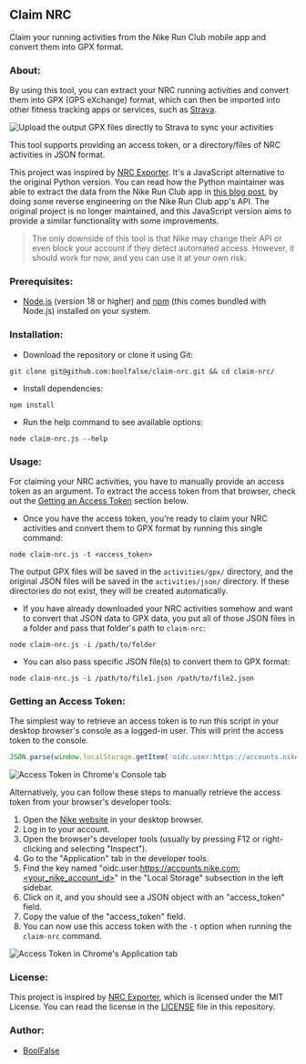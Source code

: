 
## Claim NRC

Claim your running activities from the Nike Run Club mobile app and convert them into GPX format.


### About:

By using this tool, you can extract your NRC running activities and convert them into GPX (GPS eXchange) format, which can then be imported into other fitness tracking apps or services, such as [Strava](https://www.strava.com/upload/select).

![Upload the output GPX files directly to Strava to sync your activities](https://i.imgur.com/nks8TpK.png)

This tool supports providing an access token, or a directory/files of NRC activities in JSON format.

This project was inspired by [NRC Exporter](https://github.com/yasoob/nrc-exporter). It's a JavaScript alternative to the original Python version. You can read how the Python maintainer was able to extract the data from the Nike Run Club app in [this blog post](https://yasoob.me/posts/reverse-engineering-nike-run-club-using-frida-android/), by doing some reverse engineering on the Nike Run Club app's API.
The original project is no longer maintained, and this JavaScript version aims to provide a similar functionality with some improvements.

> The only downside of this tool is that Nike may change their API or even block your account if they detect automated access. However, it should work for now, and you can use it at your own risk.


### Prerequisites:

- [Node.js](https://nodejs.org/en/download) (version 18 or higher) and [npm](https://docs.npmjs.com/getting-started/) (this comes bundled with Node.js) installed on your system.


### Installation:

- Download the repository or clone it using Git:
```shell
git clone git@github.com:boolfalse/claim-nrc.git && cd claim-nrc/
```

- Install dependencies:
```shell
npm install
```

- Run the help command to see available options:
```
node claim-nrc.js --help
```


### Usage:

For claiming your NRC activities, you have to manually provide an access token as an argument. To extract the access token from that browser, check out the [Getting an Access Token](#getting-an-access-token) section below.

- Once you have the access token, you're ready to claim your NRC activities and convert them to GPX format by running this single command:
```
node claim-nrc.js -t <access_token>
```

The output GPX files will be saved in the `activities/gpx/` directory, and the original JSON files will be saved in the `activities/json/` directory. If these directories do not exist, they will be created automatically.

- If you have already downloaded your NRC activities somehow and want to convert that JSON data to GPX data, you put all of those JSON files in a folder and pass that folder's path to `claim-nrc`:
```shell
node claim-nrc.js -i /path/to/folder
```

- You can also pass specific JSON file(s) to convert them to GPX format:
```shell
node claim-nrc.js -i /path/to/file1.json /path/to/file2.json
```


### Getting an Access Token:

The simplest way to retrieve an access token is to run this script in your desktop browser's console as a logged-in user. This will print the access token to the console.
```javascript
JSON.parse(window.localStorage.getItem('oidc.user:https://accounts.nike.com:4fd2d5e7db76e0f85a6bb56721bd51df')).access_token
```

![Access Token in Chrome's Console tab](https://i.imgur.com/0zy5gCw.png)

Alternatively, you can follow these steps to manually retrieve the access token from your browser's developer tools:

1. Open the [Nike website](https://www.nike.com/nrc-app) in your desktop browser.
2. Log in to your account.
3. Open the browser's developer tools (usually by pressing F12 or right-clicking and selecting "Inspect").
4. Go to the "Application" tab in the developer tools.
5. Find the key named "oidc.user:https://accounts.nike.com:<your_nike_account_id>" in the "Local Storage" subsection in the left sidebar.
6. Click on it, and you should see a JSON object with an "access_token" field.
7. Copy the value of the "access_token" field.
8. You can now use this access token with the `-t` option when running the `claim-nrc` command.

![Access Token in Chrome's Application tab](https://i.imgur.com/QXfS1KM.png)


### License:

This project is inspired by [NRC Exporter](https://github.com/yasoob/nrc-exporter/), which is licensed under the MIT License. You can read the license in the [LICENSE](LICENSE) file in this repository.


### Author:

- [BoolFalse](https://boolfalse.com)

